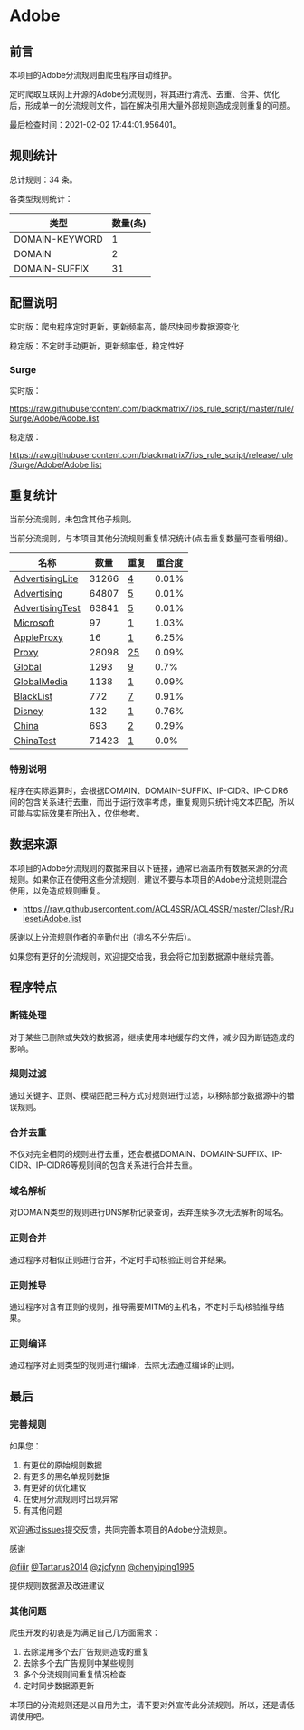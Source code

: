 # Adobe

## 前言

本项目的Adobe分流规则由爬虫程序自动维护。

定时爬取互联网上开源的Adobe分流规则，将其进行清洗、去重、合并、优化后，形成单一的分流规则文件，旨在解决引用大量外部规则造成规则重复的问题。



最后检查时间：2021-02-02 17:44:01.956401。

## 规则统计

总计规则：34 条。

各类型规则统计：

| 类型 | 数量(条) |
| ---- | ---- |
| DOMAIN-KEYWORD | 1 |
| DOMAIN | 2 |
| DOMAIN-SUFFIX | 31 |
## 配置说明

实时版：爬虫程序定时更新，更新频率高，能尽快同步数据源变化

稳定版：不定时手动更新，更新频率低，稳定性好

### Surge 
实时版：

https://raw.githubusercontent.com/blackmatrix7/ios_rule_script/master/rule/Surge/Adobe/Adobe.list

稳定版：

https://raw.githubusercontent.com/blackmatrix7/ios_rule_script/release/rule/Surge/Adobe/Adobe.list

## 重复统计


当前分流规则，未包含其他子规则。


当前分流规则，与本项目其他分流规则重复情况统计(点击重复数量可查看明细)。



| 名称 | 数量 | 重复 | 重合度 |
| ---- | ---- | ---- | ------ |
|  [AdvertisingLite](https://github.com/blackmatrix7/ios_rule_script/tree/master/rule/Surge/AdvertisingLite)    | 31266   | [4](https://raw.githubusercontent.com/blackmatrix7/ios_rule_script/master/rule/Surge/Adobe/Adobe_Repeat.list)   |   0.01% |
|  [Advertising](https://github.com/blackmatrix7/ios_rule_script/tree/master/rule/Surge/Advertising)    | 64807   | [5](https://raw.githubusercontent.com/blackmatrix7/ios_rule_script/master/rule/Surge/Adobe/Adobe_Repeat.list)   |   0.01% |
|  [AdvertisingTest](https://github.com/blackmatrix7/ios_rule_script/tree/master/rule/Surge/AdvertisingTest)    | 63841   | [5](https://raw.githubusercontent.com/blackmatrix7/ios_rule_script/master/rule/Surge/Adobe/Adobe_Repeat.list)   |   0.01% |
|  [Microsoft](https://github.com/blackmatrix7/ios_rule_script/tree/master/rule/Surge/Microsoft)    | 97   | [1](https://raw.githubusercontent.com/blackmatrix7/ios_rule_script/master/rule/Surge/Adobe/Adobe_Repeat.list)   |   1.03% |
|  [AppleProxy](https://github.com/blackmatrix7/ios_rule_script/tree/master/rule/Surge/AppleProxy)    | 16   | [1](https://raw.githubusercontent.com/blackmatrix7/ios_rule_script/master/rule/Surge/Adobe/Adobe_Repeat.list)   |   6.25% |
|  [Proxy](https://github.com/blackmatrix7/ios_rule_script/tree/master/rule/Surge/Proxy)    | 28098   | [25](https://raw.githubusercontent.com/blackmatrix7/ios_rule_script/master/rule/Surge/Adobe/Adobe_Repeat.list)   |   0.09% |
|  [Global](https://github.com/blackmatrix7/ios_rule_script/tree/master/rule/Surge/Global)    | 1293   | [9](https://raw.githubusercontent.com/blackmatrix7/ios_rule_script/master/rule/Surge/Adobe/Adobe_Repeat.list)   |   0.7% |
|  [GlobalMedia](https://github.com/blackmatrix7/ios_rule_script/tree/master/rule/Surge/GlobalMedia)    | 1138   | [1](https://raw.githubusercontent.com/blackmatrix7/ios_rule_script/master/rule/Surge/Adobe/Adobe_Repeat.list)   |   0.09% |
|  [BlackList](https://github.com/blackmatrix7/ios_rule_script/tree/master/rule/Surge/BlackList)    | 772   | [7](https://raw.githubusercontent.com/blackmatrix7/ios_rule_script/master/rule/Surge/Adobe/Adobe_Repeat.list)   |   0.91% |
|  [Disney](https://github.com/blackmatrix7/ios_rule_script/tree/master/rule/Surge/Disney)    | 132   | [1](https://raw.githubusercontent.com/blackmatrix7/ios_rule_script/master/rule/Surge/Adobe/Adobe_Repeat.list)   |   0.76% |
|  [China](https://github.com/blackmatrix7/ios_rule_script/tree/master/rule/Surge/China)    | 693   | [2](https://raw.githubusercontent.com/blackmatrix7/ios_rule_script/master/rule/Surge/Adobe/Adobe_Repeat.list)   |   0.29% |
|  [ChinaTest](https://github.com/blackmatrix7/ios_rule_script/tree/master/rule/Surge/ChinaTest)    | 71423   | [1](https://raw.githubusercontent.com/blackmatrix7/ios_rule_script/master/rule/Surge/Adobe/Adobe_Repeat.list)   |   0.0% |
### 特别说明
程序在实际运算时，会根据DOMAIN、DOMAIN-SUFFIX、IP-CIDR、IP-CIDR6间的包含关系进行去重，而出于运行效率考虑，重复规则只统计纯文本匹配，所以可能与实际效果有所出入，仅供参考。

## 数据来源

本项目的Adobe分流规则的数据来自以下链接，通常已涵盖所有数据来源的分流规则。如果你正在使用这些分流规则，建议不要与本项目的Adobe分流规则混合使用，以免造成规则重复。

- https://raw.githubusercontent.com/ACL4SSR/ACL4SSR/master/Clash/Ruleset/Adobe.list


感谢以上分流规则作者的辛勤付出（排名不分先后）。

如果您有更好的分流规则，欢迎提交给我，我会将它加到数据源中继续完善。

## 程序特点

### 断链处理

对于某些已删除或失效的数据源，继续使用本地缓存的文件，减少因为断链造成的影响。

### 规则过滤

通过关键字、正则、模糊匹配三种方式对规则进行过滤，以移除部分数据源中的错误规则。

### 合并去重

不仅对完全相同的规则进行去重，还会根据DOMAIN、DOMAIN-SUFFIX、IP-CIDR、IP-CIDR6等规则间的包含关系进行合并去重。

### 域名解析

对DOMAIN类型的规则进行DNS解析记录查询，丢弃连续多次无法解析的域名。

### 正则合并

通过程序对相似正则进行合并，不定时手动核验正则合并结果。

### 正则推导

通过程序对含有正则的规则，推导需要MITM的主机名，不定时手动核验推导结果。

### 正则编译

通过程序对正则类型的规则进行编译，去除无法通过编译的正则。

## 最后

### 完善规则

如果您：

1. 有更优的原始规则数据
2. 有更多的黑名单规则数据
3. 有更好的优化建议
4. 在使用分流规则时出现异常
5. 有其他问题

欢迎通过[issues](https://github.com/blackmatrix7/ios_rule_script/issues/new)提交反馈，共同完善本项目的Adobe分流规则。

感谢

[@fiiir](https://github.com/fiiir) [@Tartarus2014](https://github.com/Tartarus2014) [@zjcfynn](https://github.com/zjcfynn) [@chenyiping1995](https://github.com/chenyiping1995) 

提供规则数据源及改进建议

### 其他问题

爬虫开发的初衷是为满足自己几方面需求：

1. 去除混用多个去广告规则造成的重复
2. 去除多个去广告规则中某些规则
3. 多个分流规则间重复情况检查
4. 定时同步数据源更新

本项目的分流规则还是以自用为主，请不要对外宣传此分流规则。所以，还是请低调使用吧。